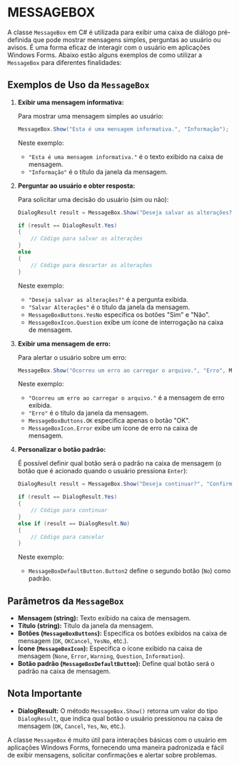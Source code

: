 # MESSAGEBOX
A classe `MessageBox` em C# é utilizada para exibir uma caixa de diálogo pré-definida que pode mostrar mensagens simples, perguntas ao usuário ou avisos. É uma forma eficaz de interagir com o usuário em aplicações Windows Forms. Abaixo estão alguns exemplos de como utilizar a `MessageBox` para diferentes finalidades:

## Exemplos de Uso da `MessageBox`
1. **Exibir uma mensagem informativa:**

   Para mostrar uma mensagem simples ao usuário:

   ```csharp
   MessageBox.Show("Esta é uma mensagem informativa.", "Informação");
   ```

   Neste exemplo:
   - `"Esta é uma mensagem informativa."` é o texto exibido na caixa de mensagem.
   - `"Informação"` é o título da janela da mensagem.

2. **Perguntar ao usuário e obter resposta:**

   Para solicitar uma decisão do usuário (sim ou não):

   ```csharp
   DialogResult result = MessageBox.Show("Deseja salvar as alterações?", "Salvar Alterações", MessageBoxButtons.YesNo, MessageBoxIcon.Question);

   if (result == DialogResult.Yes)
   {
       // Código para salvar as alterações
   }
   else
   {
       // Código para descartar as alterações
   }
   ```

   Neste exemplo:
   - `"Deseja salvar as alterações?"` é a pergunta exibida.
   - `"Salvar Alterações"` é o título da janela da mensagem.
   - `MessageBoxButtons.YesNo` especifica os botões "Sim" e "Não".
   - `MessageBoxIcon.Question` exibe um ícone de interrogação na caixa de mensagem.

3. **Exibir uma mensagem de erro:**

   Para alertar o usuário sobre um erro:

   ```csharp
   MessageBox.Show("Ocorreu um erro ao carregar o arquivo.", "Erro", MessageBoxButtons.OK, MessageBoxIcon.Error);
   ```

   Neste exemplo:
   - `"Ocorreu um erro ao carregar o arquivo."` é a mensagem de erro exibida.
   - `"Erro"` é o título da janela da mensagem.
   - `MessageBoxButtons.OK` especifica apenas o botão "OK".
   - `MessageBoxIcon.Error` exibe um ícone de erro na caixa de mensagem.

4. **Personalizar o botão padrão:**

   É possível definir qual botão será o padrão na caixa de mensagem (o botão que é acionado quando o usuário pressiona `Enter`):

   ```csharp
   DialogResult result = MessageBox.Show("Deseja continuar?", "Confirmação", MessageBoxButtons.YesNoCancel, MessageBoxIcon.Question, MessageBoxDefaultButton.Button2);

   if (result == DialogResult.Yes)
   {
       // Código para continuar
   }
   else if (result == DialogResult.No)
   {
       // Código para cancelar
   }
   ```

   Neste exemplo:
   - `MessageBoxDefaultButton.Button2` define o segundo botão (`No`) como padrão.

## Parâmetros da `MessageBox`
- **Mensagem (string):** Texto exibido na caixa de mensagem.
- **Título (string):** Título da janela da mensagem.
- **Botões (`MessageBoxButtons`):** Especifica os botões exibidos na caixa de mensagem (`OK`, `OKCancel`, `YesNo`, etc.).
- **Ícone (`MessageBoxIcon`):** Especifica o ícone exibido na caixa de mensagem (`None`, `Error`, `Warning`, `Question`, `Information`).
- **Botão padrão (`MessageBoxDefaultButton`):** Define qual botão será o padrão na caixa de mensagem.

## Nota Importante
- **DialogResult:** O método `MessageBox.Show()` retorna um valor do tipo `DialogResult`, que indica qual botão o usuário pressionou na caixa de mensagem (`OK`, `Cancel`, `Yes`, `No`, etc.).

A classe `MessageBox` é muito útil para interações básicas com o usuário em aplicações Windows Forms, fornecendo uma maneira padronizada e fácil de exibir mensagens, solicitar confirmações e alertar sobre problemas.